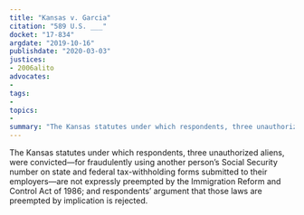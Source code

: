 ```yaml
---
title: "Kansas v. Garcia"
citation: "589 U.S. ___"
docket: "17-834"
argdate: "2019-10-16"
publishdate: "2020-03-03"
justices:
- 2006alito
advocates:
- 
tags:
- 
topics:
- 
summary: "The Kansas statutes under which respondents, three unauthorized aliens, were convicted—for fraudulently using another person’s Social Security number on state and federal tax-withholding forms submitted to their employers—are not expressly preempted by the Immigration Reform and Control Act of 1986; and respondents’ argument that those laws are preempted by implication is rejected."
---
```

The Kansas statutes under which respondents, three unauthorized aliens, were convicted—for fraudulently using another person’s Social Security number on state and federal tax-withholding forms submitted to their employers—are not expressly preempted by the Immigration Reform and Control Act of 1986; and respondents’ argument that those laws are preempted by implication is rejected.
